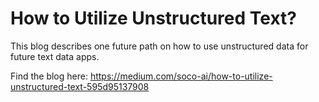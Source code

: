 # How to Utilize Unstructured Text?
This blog describes one future path on how to use unstructured data for future text data apps.

Find the blog here:
https://medium.com/soco-ai/how-to-utilize-unstructured-text-595d95137908
